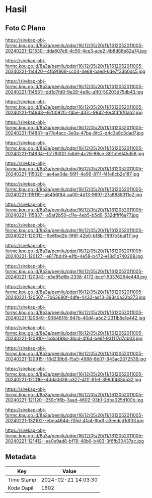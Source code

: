 # Hasil

## Foto C Plano

https://sirekap-obj-formc.kpu.go.id/8a3a/pemilu/pdpr/16/12/05/20/11/1612052011005-20240221-121530--dda607e8-4c50-4ce3-ace2-4b8d88e82a74.jpg

https://sirekap-obj-formc.kpu.go.id/8a3a/pemilu/pdpr/16/12/05/20/11/1612052011005-20240221-114420--4fb9f868-cc04-4e68-baed-6de7f33b0dc5.jpg

https://sirekap-obj-formc.kpu.go.id/8a3a/pemilu/pdpr/16/12/05/20/11/1612052011005-20240221-114531--dd1d7fd0-9e29-4e8c-a1f0-50203d75db43.jpg

https://sirekap-obj-formc.kpu.go.id/8a3a/pemilu/pdpr/16/12/05/20/11/1612052011005-20240221-114643--970092fc-f4be-437c-9942-8e4fdf8f0ab2.jpg

https://sirekap-obj-formc.kpu.go.id/8a3a/pemilu/pdpr/16/12/05/20/11/1612052011005-20240221-114831--a77e4acc-3e0a-47ba-8fc2-d4c3e8c3dad7.jpg

https://sirekap-obj-formc.kpu.go.id/8a3a/pemilu/pdpr/16/12/05/20/11/1612052011005-20240221-114934--07783f0f-5db6-4c26-88ce-801bfe045d58.jpg

https://sirekap-obj-formc.kpu.go.id/8a3a/pemilu/pdpr/16/12/05/20/11/1612052011005-20240221-115020--ae4ae0da-56f1-4e96-8111-f41e8cb2e187.jpg

https://sirekap-obj-formc.kpu.go.id/8a3a/pemilu/pdpr/16/12/05/20/11/1612052011005-20240221-115119--a5456f84-aa00-4d13-9697-27a8838311e2.jpg

https://sirekap-obj-formc.kpu.go.id/8a3a/pemilu/pdpr/16/12/05/20/11/1612052011005-20240221-115837--a5af2b50-c11e-4eb5-b5d9-532dffff6a77.jpg

https://sirekap-obj-formc.kpu.go.id/8a3a/pemilu/pdpr/16/12/05/20/11/1612052011005-20240221-120012--9e6fbd2b-9f6f-42b0-b18b-1ff97e3baf17.jpg

https://sirekap-obj-formc.kpu.go.id/8a3a/pemilu/pdpr/16/12/05/20/11/1612052011005-20240221-120127--e817bd49-e1fb-4e58-b472-e18d1b740269.jpg

https://sirekap-obj-formc.kpu.go.id/8a3a/pemilu/pdpr/16/12/05/20/11/1612052011005-20240221-120343--e5e95d6b-2338-4172-bccf-53376264e448.jpg

https://sirekap-obj-formc.kpu.go.id/8a3a/pemilu/pdpr/16/12/05/20/11/1612052011005-20240221-120507--7b63680f-4dfe-4433-ad13-393c0a32b273.jpg

https://sirekap-obj-formc.kpu.go.id/8a3a/pemilu/pdpr/16/12/05/20/11/1612052011005-20240221-120649--906461f8-947b-40d4-a5c2-2311b5e1e442.jpg

https://sirekap-obj-formc.kpu.go.id/8a3a/pemilu/pdpr/16/12/05/20/11/1612052011005-20240221-120810--1b8d498d-36cd-4f64-be6f-931117d7db03.jpg

https://sirekap-obj-formc.kpu.go.id/8a3a/pemilu/pdpr/16/12/05/20/11/1612052011005-20240221-120915--16d239b6-f5a5-4988-8b07-943ac2072536.jpg

https://sirekap-obj-formc.kpu.go.id/8a3a/pemilu/pdpr/16/12/05/20/11/1612052011005-20240221-121016--4dda0d38-a327-4f1f-81ef-399df483b532.jpg

https://sirekap-obj-formc.kpu.go.id/8a3a/pemilu/pdpr/16/12/05/20/11/1612052011005-20240221-121120--259c1f6b-3aad-4602-93b1-2dba025d100b.jpg

https://sirekap-obj-formc.kpu.go.id/8a3a/pemilu/pdpr/16/12/05/20/11/1612052011005-20240221-132102--ebea4644-705d-4fa4-9bdf-a3eedcd1df33.jpg

https://sirekap-obj-formc.kpu.go.id/8a3a/pemilu/pdpr/16/12/05/20/11/1612052011005-20240221-121412--ee0e9ad8-bf78-48b9-b483-3f6fb30437ac.jpg


## Metadata

| Key        | Value               |
| ---------- | ------------------- |
| Time Stamp | 2024-02-21 14:03:30 |
| Kode Dapil | 1602                |



